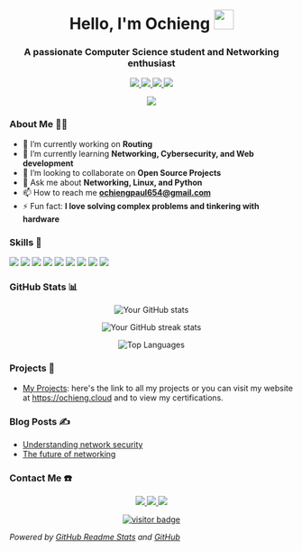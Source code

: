 
<!---
Ochieng-001/Ochieng-001 is a ✨ special ✨ repository because its `README.md` (this file) appears on your GitHub profile.
You can click the Preview link to take a look at your changes.
--->
<!-- Header -->
<h1 align="center">Hello, I'm Ochieng <img src="https://media.giphy.com/media/hvRJCLFzcasrR4ia7z/giphy.gif" width="35"></h1>
<h3 align="center">A passionate Computer Science student and Networking enthusiast</h3>

<!-- Social Links -->
<p align="center">
  <a href="https://www.linkedin.com/in/ochieng-paul-924a94315?utm_source=share&utm_campaign=share_via&utm_content=profile&utm_medium=android_app" target="_blank">
    <img src="https://img.shields.io/badge/-LinkedIn-0077B5?style=flat-square&logo=Linkedin&logoColor=white"/>
  </a>
  <a href="mailto: ochiengpaul654@gmail.com">
    <img src="https://img.shields.io/badge/-Email-D14836?style=flat-square&logo=Gmail&logoColor=white"/>
  </a>
  <a href="https://twitter.com/Ochieng_001" target="_blank">
    <img src="https://img.shields.io/badge/-Twitter-1DA1F2?style=flat-square&logo=Twitter&logoColor=white"/>
  </a>
  <a href="https://github.com/Ochieng-001" target="_blank">
    <img src="https://img.shields.io/badge/-GitHub-333333?style=flat-square&logo=github&logoColor=white"/>
  </a>
</p>

<!-- Dynamic Content -->
<p align="center">
  <img src="https://readme-typing-svg.herokuapp.com/?lines=Networking+Enthusiast;Full+Stack+Developer;Open+Source+Contributor&center=true&width=500&height=50">
</p>

<!-- About Me -->
### About Me 🧑‍💻
- 🔭 I’m currently working on **Routing**
- 🌱 I’m currently learning **Networking, Cybersecurity, and Web development**
- 👯 I’m looking to collaborate on **Open Source Projects**
- 💬 Ask me about **Networking, Linux, and Python**
- 📫 How to reach me **ochiengpaul654@gmail.com**
- ⚡ Fun fact: **I love solving complex problems and tinkering with hardware**

<!-- Skills -->
### Skills 🚀
<p align="left">
  <img src="https://img.shields.io/badge/-Python-3776AB?style=flat-square&logo=Python&logoColor=white"/>
  <img src="https://img.shields.io/badge/-JavaScript-F7DF1E?style=flat-square&logo=JavaScript&logoColor=black"/>
  <img src="https://img.shields.io/badge/-HTML5-E34F26?style=flat-square&logo=HTML5&logoColor=white"/>
  <img src="https://img.shields.io/badge/-CSS3-1572B6?style=flat-square&logo=CSS3&logoColor=white"/>
  <img src="https://img.shields.io/badge/-Bootstrap-563D7C?style=flat-square&logo=Bootstrap&logoColor=white"/>
  <img src="https://img.shields.io/badge/-Linux-FCC624?style=flat-square&logo=Linux&logoColor=black"/>
  <img src="https://img.shields.io/badge/-Networking-0078D4?style=flat-square&logo=Cisco&logoColor=white"/>
  <img src="https://img.shields.io/badge/-Git-F05032?style=flat-square&logo=Git&logoColor=white"/>
  <img src="https://img.shields.io/badge/-Docker-2496ED?style=flat-square&logo=Docker&logoColor=white"/>
</p>

<!-- GitHub Stats -->
### GitHub Stats 📊
<p align="center">
  <img src="https://github-readme-stats.vercel.app/api?username=Ochieng-001&show_icons=true&theme=tokyonight" alt="Your GitHub stats" />
</p>
<p align="center">
  <img src="https://github-readme-streak-stats.herokuapp.com/?user=Ochieng-001&theme=tokyonight" alt="Your GitHub streak stats" />
</p>
<p align="center">
  <img src="https://github-readme-stats.vercel.app/api/top-langs/?username=Ochieng-001&layout=compact&theme=tokyonight" alt="Top Languages" />
</p>

<!-- Projects -->
### Projects 🚀
- [My Projects](https://github.com/Ochieng-001): here's the link to all my projects or you can visit my website at https://ochieng.cloud and to view my certifications.


<!-- Blog Posts -->
### Blog Posts ✍️
- [Understanding network security ](https://ochieng.cloud#blog)
- [The future of networking ](https://ochieng.cloud#blog)

<!-- Contact Me -->
### Contact Me ☎️
<p align="center">
  <a href="https://www.linkedin.com/in/ochieng-paul-924a94315?utm_source=share&utm_campaign=share_via&utm_content=profile&utm_medium=android_app" target="_blank">
    <img src="https://img.shields.io/badge/-LinkedIn-0077B5?style=for-the-badge&logo=Linkedin&logoColor=white"/>
  </a>
  <a href="mailto: ochiengpaul654@gmail.com">
    <img src="https://img.shields.io/badge/-Email-D14836?style=for-the-badge&logo=Gmail&logoColor=white"/>
  </a>
  <a href="https://twitter.com/Ochieng_001" target="_blank">
    <img src="https://img.shields.io/badge/-Twitter-1DA1F2?style=for-the-badge&logo=Twitter&logoColor=white"/>
  </a>
</p>


<!-- Footer -->
<p align="center">
  <a href="https://github.com/ochieng-001" target="_blank">
    <img src="https://komarev.com/ghpvc/?username=ochieng-001&style=flat-square&color=blue" alt="visitor badge"/>
  </a>
</p>



*Powered by [GitHub Readme Stats](https://github.com/anuraghazra/github-readme-stats) and [GitHub](https://github.com/)*
